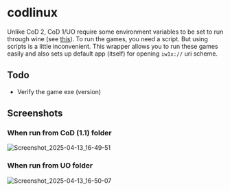 # codlinux
Unlike CoD 2, CoD 1/UO require some environment variables to be set to run through wine (see [this](https://appdb.winehq.org/objectManager.php?sClass=version&iId=36969)).
To run the games, you need a script. But using scripts is a little inconvenient. This wrapper allows you to run these games easily and also sets up default app (itself) for opening `iw1x://` uri scheme.

## Todo
- Verify the game exe (version)

## Screenshots

### When run from CoD (1.1) folder
![Screenshot_2025-04-13_16-49-51](https://github.com/user-attachments/assets/c0733f51-d677-4d8b-ae24-7b968b81e513)


### When run from UO folder
![Screenshot_2025-04-13_16-50-07](https://github.com/user-attachments/assets/4bcd5c5d-0c97-45fd-8656-ddb4c06cde8f)

